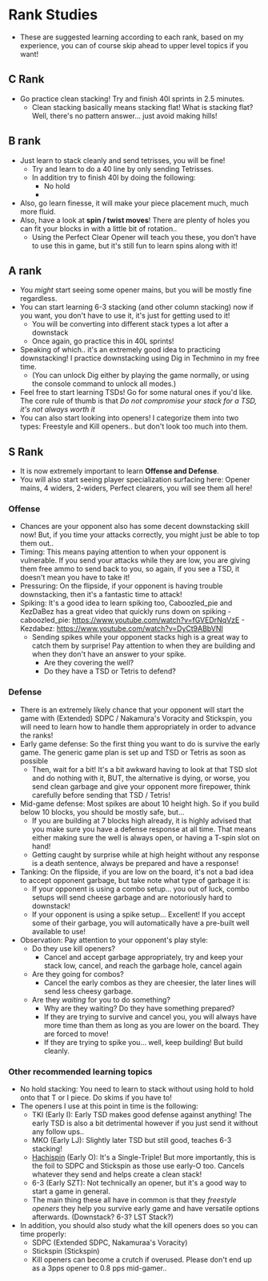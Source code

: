 # Rank Studies
- These are suggested learning according to each rank, based on my experience, you can of course skip ahead to upper level topics if you want!

## C Rank
- Go practice clean stacking! Try and finish 40l sprints in 2.5 minutes.
    - Clean stacking basically means stacking flat! What is stacking flat? Well, there's no pattern answer... just avoid making hills!

## B rank
- Just learn to stack cleanly and send tetrisses, you will be fine!
    - Try and learn to do a 40 line by only sending Tetrisses.
    - In addition try to finish 40l by doing the following:
        - No hold
        - 
- Also, go learn finesse, it will make your piece placement much, much more fluid.
- Also, have a look at <b>spin / twist moves</b>! There are plenty of holes you can fit your blocks in with a little bit of rotation..
    - Using the Perfect Clear Opener will teach you these, you don't have to use this in game, but it's still fun to learn spins along with it!

## A rank
- You *might* start seeing some opener mains, but you will be mostly fine regardless.
- You can start learning 6-3 stacking (and other column stacking) now if you want, you don't have to use it, it's just for getting used to it!
    - You will be converting into different stack types a lot after a downstack
    - Once again, go practice this in 40L sprints!
- Speaking of which.. it's an extremely good idea to practicing downstacking! I practice downstacking using Dig in Techmino in my free time.
    - (You can unlock Dig either by playing the game normally, or using the console command to unlock all modes.)
- Feel free to start learning TSDs! Go for some natural ones if you'd like. The core rule of thumb is that *Do not compromise your stack for a TSD, it's not always worth it*
- You can also start looking into openers! I categorize them into two types: Freestyle and Kill openers.. but don't look too much into them.

## S Rank
- It is now extremely important to learn <b>Offense and Defense</b>.
- You will also start seeing player specialization surfacing here: Opener mains, 4 widers, 2-widers, Perfect clearers, you will see them all here!

### Offense
- Chances are your opponent also has some decent downstacking skill now! But, if you time your attacks correctly, you might just be able to top them out..
- Timing: This means paying attention to when your opponent is vulnerable. If you send your attacks while they are low, you are giving them free ammo to send back to you, so again, if you see a TSD, it doesn't mean you have to take it!
- Pressuring: On the flipside, if your opponent is having trouble downstacking, then it's a fantastic time to attack!
- Spiking: It's a good idea to learn spiking too, Caboozled_pie and KezDaBez has a great video that quickly runs down on spiking
        - caboozled_pie: https://www.youtube.com/watch?v=fGVEDrNqVzE
        - Kezdabez: https://www.youtube.com/watch?v=DyCt9ABbVNI
    - Sending spikes while your opponent stacks high is a great way to catch them by surprise! Pay attention to when they are building and when they don't have an answer to your spike.
        - Are they covering the well?
        - Do they have a TSD or Tetris to defend?

### Defense
- There is an extremely likely chance that your opponent will start the game with (Extended) SDPC / Nakamura's Voracity and Stickspin, you will need to learn how to handle them appropriately in order to advance the ranks!
- Early game defense: So the first thing you want to do is survive the early game. The generic game plan is set up and TSD or Tetris as soon as possible
    - Then, wait for a bit! It's a bit awkward having to look at that TSD slot and do nothing with it, BUT, the alternative is dying, or worse, you send clean garbage and give your opponent more firepower, think carefully before sending that TSD / Tetris!
- Mid-game defense: Most spikes are about 10 height high. So if you build below 10 blocks, you should be mostly safe, but...
    - If you are building at 7 blocks high already, it is highly advised that you make sure you have a defense response at all time. That means either making sure the well is always open, or having a T-spin slot on hand!
    - Getting caught by surprise while at high height without any response is a death sentence, always be prepared and have a response!
- Tanking: On the flipside, if you are low on the board, it's not a bad idea to accept opponent garbage, but take note what type of garbage it is:
    - If your opponent is using a combo setup... you out of luck, combo setups will send cheese garbage and are notoriously hard to downstack!
    - If your opponent is using a spike setup... Excellent! If you accept some of their garbage, you will automatically have a pre-built well available to use!
- Observation: Pay attention to your opponent's play style:
    - Do they use kill openers?
        - Cancel and accept garbage appropriately, try and keep your stack low, cancel, and reach the garbage hole, cancel again
    - Are they going for combos? 
        - Cancel the early combos as they are cheesier, the later lines will send less cheesy garbage.
    - Are they *waiting* for you to do something? 
        - Why are they waiting? Do they have something prepared? 
        - If they are trying to survive and cancel you, you will always have more time than them as long as you are lower on the board. They are forced to move!
        - If they are trying to spike you... well, keep building! But build cleanly.

### Other recommended learning topics
- No hold stacking: You need to learn to stack without using hold to hold onto that T or I piece. Do skims if you have to!
- The openers I use at this point in time is the following:
    - TKI (Early I): Early TSD makes good defense against anything! The early TSD is also a bit detrimental however if you just send it without any follow ups..
    - MKO (Early LJ): Slightly later TSD but still good, teaches 6-3 stacking!
    - <a href="https://four.lol/openers/hachispin">Hachispin</a> (Early O): It's a Single-Triple! But more importantly, this is the foil to SDPC and Stickspin as those use early-O too. Cancels whatever they send and helps create a clean stack!
    - 6-3 (Early SZT): Not technically an opener, but it's a good way to start a game in general.
    - The main thing these all have in common is that they *freestyle openers* they help you survive early game and have versatile options afterwards. (Downstack? 6-3? LST Stack?)
- In addition, you should also study what the kill openers does so you can time properly:
    - SDPC (Extended SDPC, Nakamuraa's Voracity)
    - Stickspin (Stickspin)
    - Kill openers can become a crutch if overused. Please don't end up as a 3pps opener to 0.8 pps mid-gamer..
